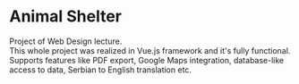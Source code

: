 # Animal Shelter
Project of Web Design lecture.  
This whole project was realized in Vue.js framework and it's fully functional.  
Supports features like PDF export, Google Maps integration, database-like access to data, Serbian to English translation etc.
